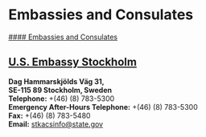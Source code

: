 # Embassies and Consulates

[#### Embassies and Consulates](javascript:void(0); "Embassies and Consulates")

## [U.S. Embassy Stockholm](https://se.usembassy.gov/)

**Dag Hammarskjölds Väg 31,  
SE-115 89 Stockholm, Sweden  
Telephone:** +(46) (8) 783-5300  
**Emergency After-Hours Telephone:** +(46) (8) 783-5300  
**Fax:** +(46) (8) 783-5480  
**Email:** [stkacsinfo@state.gov](mailto:stkacsinfo@state.gov)